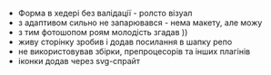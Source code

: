 - Форма в хедері без валідації - ролсто візуал
- з адаптивом сильно не запарювався - нема макету, але можу
- з тим фотошопом роям молодість згадав ))
- живу сторінку зробив і додав посилання в шапку репо
- не використовував збірки, препроцесорів та інших плагінів
- іконки додав через svg-спрайт
